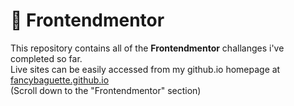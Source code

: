 # 🧐 Frontendmentor
This repository contains all of the **Frontendmentor** challanges i've completed so far.\
Live sites can be easily accessed from my github.io homepage at <a href="https://fancybaguette.github.io">fancybaguette.github.io</a>\
(Scroll down to the "Frontendmentor" section)
